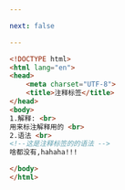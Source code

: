 ```yaml
---

next: false

---
```




<BlogInfo id="135"/>

```html
<!DOCTYPE html>
<html lang="en">
<head>
    <meta charset="UTF-8">
    <title>注释标签</title>
</head>
<body>
1.解释: <br>
用来标注解释用的 <br>
2.语法 <br>
<!--这是注释标签的的语法 -->
啥都没有,hahaha!!!

</body>
</html>
```



<ActionBox />
